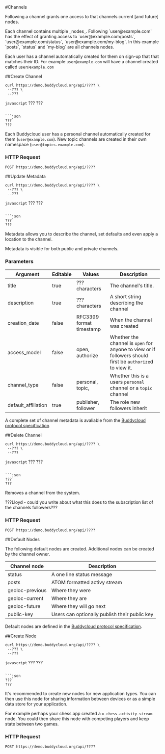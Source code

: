 #Channels

Following a channel grants one access to that channels current [and future] nodes. 

<aside class="notice">Each channel contains multiple _nodes_. Following `user@example.com` has the effect of granting access to `user@example.com/posts`, `user@example.com/status`, `user@example.com/my-blog`. In this example `posts`, `status` and `my-blog` are all channels nodes.</aside>

Each user has a channel automatically created for them on sign-up that that matches their ID. For example `user@example.com` will have a channel created called `user@example.com`

##Create Channel

```shell
curl https://demo.buddycloud.org/api/???? \
 --??? \
 --???
```

```javascript```
???
???
```

```json
???
???
```

Each Buddycloud user has a personal channel automatically created for them (`user@example.com`). New topic channels are created in their own namespace (`user@topics.example.com`).

### HTTP Request
`POST https://demo.buddycloud.org/api/????`

##Update Metadata
```shell
curl https://demo.buddycloud.org/api/???? \
 --??? \
 --???
```

```javascript```
???
???
```

```json
???
???
```

Metadata allows you to describe the channel, set defaults and even apply a location to the channel.

Metadata is visible for both public and private channels.

### Parameters

Argument            | Editable | Values | Description
------------------- | -------- | -------| -----------
title               | true     | ??? characters | The channel's title.
description         | true     | ??? characters | A short string describing the channel 
creation_date       | false    | RFC3399 format timestamp | When the channel was created
access_model        | false    | open, authorize | Whether the channel is `open` for anyone to view or if followers should first be `authorize`d to view it.
channel_type        | false    | personal, topic, | Whether this is a users `personal` channel or a `topic` channel
default_affiliation | true | publisher, follower | The role new followers inherit

A complete set of channel metadata is avaliable from the [Buddycloud protocol specification](http://buddycloud.github.io/buddycloud-xep/#default-roles). 

##Delete Channel

```shell
curl https://demo.buddycloud.org/api/???? \
 --??? \
 --???
```

```javascript```
???
???
```

```json
???
???
```

Removes a channel from the system. 

<aside class="notice">???Lloyd - could you write about what this does to the subscription list of the channels followers???</aside>


### HTTP Request
`POST https://demo.buddycloud.org/api/????`

##Default Nodes

The following default nodes are created. Additional nodes can be created by the channel owner.

Channel node    | Description 
--------------- | -----------
status          | A one line status message 
posts           | ATOM formatted activy stream 
geoloc-previous | Where they were              
geoloc-current  | Where they are              
geoloc-future   | Where they will go next   
public-key      | Users can optionally publish their public key

Default nodes are defined in the [Buddycloud protocol specification](http://buddycloud.github.io/buddycloud-xep/#well-known-nodes).

##Create Node

```shell
curl https://demo.buddycloud.org/api/???? \
 --??? \
 --???
```

```javascript```
???
???
```

```json
???
???
```

It's recommended to create new nodes for new application types. You can then use this node for sharing information between devices or as a simple data store for your application.

For example perhaps your chess app created a `x-chess-activity-stream` node.  You could then share this node with competing players and keep state between two games.

### HTTP Request
`POST https://demo.buddycloud.org/api/????`
